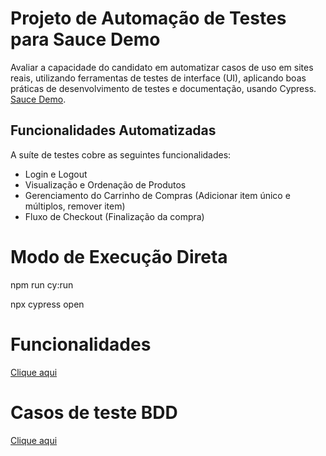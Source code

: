 # Projeto de Automação de Testes para Sauce Demo

Avaliar a capacidade do candidato em automatizar casos de uso em sites reais, utilizando ferramentas de testes de interface (UI), aplicando boas práticas de desenvolvimento de testes e documentação, usando Cypress.  [Sauce Demo](https://www.saucedemo.com/v1/). 

## Funcionalidades Automatizadas
A suíte de testes cobre as seguintes funcionalidades:
* Login e Logout
* Visualização e Ordenação de Produtos
* Gerenciamento do Carrinho de Compras (Adicionar item único e múltiplos, remover item)
* Fluxo de Checkout (Finalização da compra)

# Modo de Execução Direta

npm run cy:run

npx cypress open

# Funcionalidades 

[Clique aqui](https://github.com/gabrielalessadev/teste-saucedemo/tree/main/cypress/e2e)

# Casos de teste BDD

[Clique aqui](https://github.com/gabrielalessadev/teste-saucedemo/tree/main/features)




